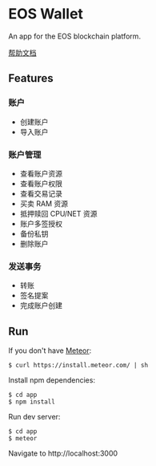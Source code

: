 # EOS Wallet

An app for the EOS blockchain platform.

[帮助文档](Wiki.md)

## Features

### 账户

- 创建账户
- 导入账户

### 账户管理

- 查看账户资源
- 查看账户权限
- 查看交易记录
- 买卖 RAM 资源
- 抵押赎回 CPU/NET 资源
- 账户多签授权
- 备份私钥
- 删除账户

### 发送事务

- 转账
- 签名提案
- 完成账户创建

## Run

If you don't have [Meteor](https://www.meteor.com/install):

    $ curl https://install.meteor.com/ | sh

Install npm dependencies:

    $ cd app
    $ npm install

Run dev server:

    $ cd app
    $ meteor

Navigate to http://localhost:3000
